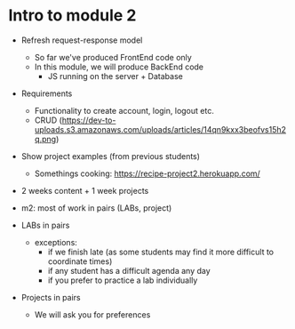 
# Intro to module 2


- Refresh request-response model
  - So far we've produced FrontEnd code only
  - In this module, we will produce BackEnd code
    - JS running on the server + Database



- Requirements
  - Functionality to create account, login, logout etc.
  - CRUD (https://dev-to-uploads.s3.amazonaws.com/uploads/articles/14qn9kxx3beofvs15h2q.png)


- Show project examples (from previous students)
  - Somethings cooking: https://recipe-project2.herokuapp.com/




- 2 weeks content + 1 week projects


- m2: most of work in pairs (LABs, project)


- LABs in pairs
  - exceptions:
    - if we finish late (as some students may find it more difficult to coordinate times)
    - if any student has a difficult agenda any day
    - if you prefer to practice a lab individually

- Projects in pairs
  - We will ask you for preferences

